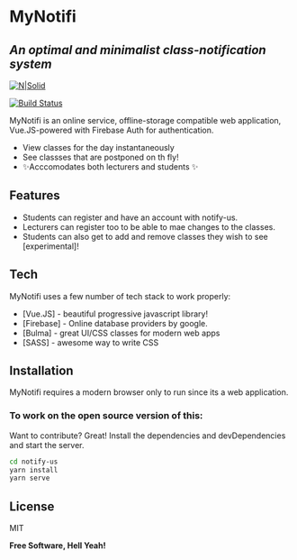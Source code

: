 # MyNotifi
## _An optimal and minimalist class-notification system_

[![N|Solid](https://cldup.com/dTxpPi9lDf.thumb.png)](https://nodesource.com/products/nsolid)

[![Build Status](https://travis-ci.org/joemccann/dillinger.svg?branch=master)](https://travis-ci.org/joemccann/dillinger)

MyNotifi is an online service, offline-storage compatible web application,
Vue.JS-powered with Firebase Auth for authentication.

- View classes for the day instantaneously
- See classses that are postponed on th fly!
- ✨Acccomodates both lecturers and  students ✨

## Features

- Students can register and have an account with notify-us.
- Lecturers can register too to be able to mae changes to the classes.
- Students can also get to add and remove classes they wish to see [experimental]!

## Tech

MyNotifi uses a few number of tech stack to work properly:

- [Vue.JS] - beautiful progressive javascript library!
- [Firebase] - Online database providers by google.
- [Bulma] - great UI/CSS classes for modern web apps
- [SASS] - awesome way to write CSS

## Installation

MyNotifi requires a modern browser only to run since its a web application.

### To work on the open source version of this:
Want to contribute? Great!
Install the dependencies and devDependencies and start the server.

```sh
cd notify-us
yarn install
yarn serve
```


## License

MIT

**Free Software, Hell Yeah!**

[//]: # (These are reference links used in the body of this note and get stripped out when the markdown processor does its job. There is no need to format nicely because it shouldn't be seen. Thanks SO - http://stackoverflow.com/questions/4823468/store-comments-in-markdown-syntax)

   [git-repo-url]: <https://github.com/mod5ied/notify-us>

